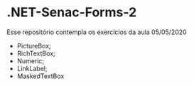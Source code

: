 # .NET-Senac-Forms-2
Esse repositório contempla os exercícios da aula 05/05/2020

- PictureBox;
- RichTextBox;
- Numeric;
- LinkLabel;
- MaskedTextBox
